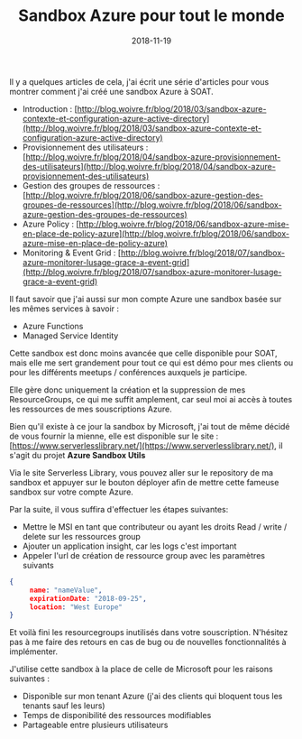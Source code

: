 ﻿---
layout: post
title: Sandbox Azure pour tout le monde
date: 2018-11-19
categories: [ "Azure" ]
---

Il y a quelques articles de cela, j'ai écrit une série d'articles pour vous montrer comment j'ai créé une sandbox Azure à SOAT. 
* Introduction : [http://blog.woivre.fr/blog/2018/03/sandbox-azure-contexte-et-configuration-azure-active-directory](http://blog.woivre.fr/blog/2018/03/sandbox-azure-contexte-et-configuration-azure-active-directory)
* Provisionnement des utilisateurs : [http://blog.woivre.fr/blog/2018/04/sandbox-azure-provisionnement-des-utilisateurs](http://blog.woivre.fr/blog/2018/04/sandbox-azure-provisionnement-des-utilisateurs)
* Gestion des groupes de ressources : [http://blog.woivre.fr/blog/2018/06/sandbox-azure-gestion-des-groupes-de-ressources](http://blog.woivre.fr/blog/2018/06/sandbox-azure-gestion-des-groupes-de-ressources)
* Azure Policy : [http://blog.woivre.fr/blog/2018/06/sandbox-azure-mise-en-place-de-policy-azure](http://blog.woivre.fr/blog/2018/06/sandbox-azure-mise-en-place-de-policy-azure)
* Monitoring & Event Grid : [http://blog.woivre.fr/blog/2018/07/sandbox-azure-monitorer-lusage-grace-a-event-grid](http://blog.woivre.fr/blog/2018/07/sandbox-azure-monitorer-lusage-grace-a-event-grid)

Il faut savoir que j'ai aussi sur mon compte Azure une sandbox basée sur les mêmes services à savoir :

- Azure Functions
- Managed Service Identity

Cette sandbox est donc moins avancée que celle disponible pour SOAT, mais elle me sert grandement pour tout ce qui est démo pour mes clients ou pour les différents meetups / conférences auxquels je participe.

Elle gère donc uniquement la création et la suppression de mes ResourceGroups, ce qui me suffit amplement, car seul moi ai accès à toutes les ressources de mes souscriptions Azure.

Bien qu'il existe à ce jour la sandbox by Microsoft, j'ai tout de même décidé de vous fournir la mienne, elle est disponible sur le site : [https://www.serverlesslibrary.net/](https://www.serverlesslibrary.net/), il s'agit du projet **Azure Sandbox Utils**

Via le site Serverless Library, vous pouvez aller sur le repository de ma sandbox et appuyer sur le bouton déployer afin de mettre cette fameuse sandbox sur votre compte Azure. 

Par la suite, il vous suffira d'effectuer les étapes suivantes: 
- Mettre le MSI en tant que contributeur ou ayant les droits Read / write / delete sur les ressources group
- Ajouter un application insight, car les logs c'est important
- Appeler l'url de création de ressource group avec les paramètres suivants

```json
{ 
     name: "nameValue", 
     expirationDate: "2018-09-25",
     location: "West Europe" 
}
```

Et voilà fini les resourcegroups inutilisés dans votre souscription.
N'hésitez pas à me faire des retours en cas de bug ou de nouvelles fonctionnalités à implémenter.

J'utilise cette sandbox à la place de celle de Microsoft pour les raisons suivantes : 
- Disponible sur mon tenant Azure (j'ai des clients qui bloquent tous les tenants sauf les leurs)
- Temps de disponibilité des ressources modifiables
- Partageable entre plusieurs utilisateurs

